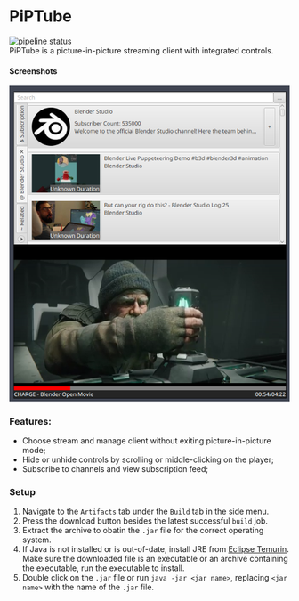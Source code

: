 # PiPTube
[![pipeline status](https://gitlab.com/WylieYYYY/piptube/badges/master/pipeline.svg)](https://gitlab.com/WylieYYYY/piptube/commits/master)  
PiPTube is a picture-in-picture streaming client with integrated controls.

#### Screenshots
![Example Client Screenshot](screenshot.png "Example Client Screenshot")

### Features:
- Choose stream and manage client without exiting picture-in-picture mode;
- Hide or unhide controls by scrolling or middle-clicking on the player;
- Subscribe to channels and view subscription feed;

### Setup
1. Navigate to the `Artifacts` tab under the `Build` tab in the side menu.
2. Press the download button besides the latest successful `build` job.
3. Extract the archive to obatin the `.jar` file for the correct operating system.
4. If Java is not installed or is out-of-date,
   install JRE from [Eclipse Temurin](https://github.com/adoptium/temurin24-binaries/releases).
   Make sure the downloaded file is an executable or an archive containing the executable,
   run the executable to install.
5. Double click on the `.jar` file or run `java -jar <jar name>`,
   replacing `<jar name>` with the name of the `.jar` file.
